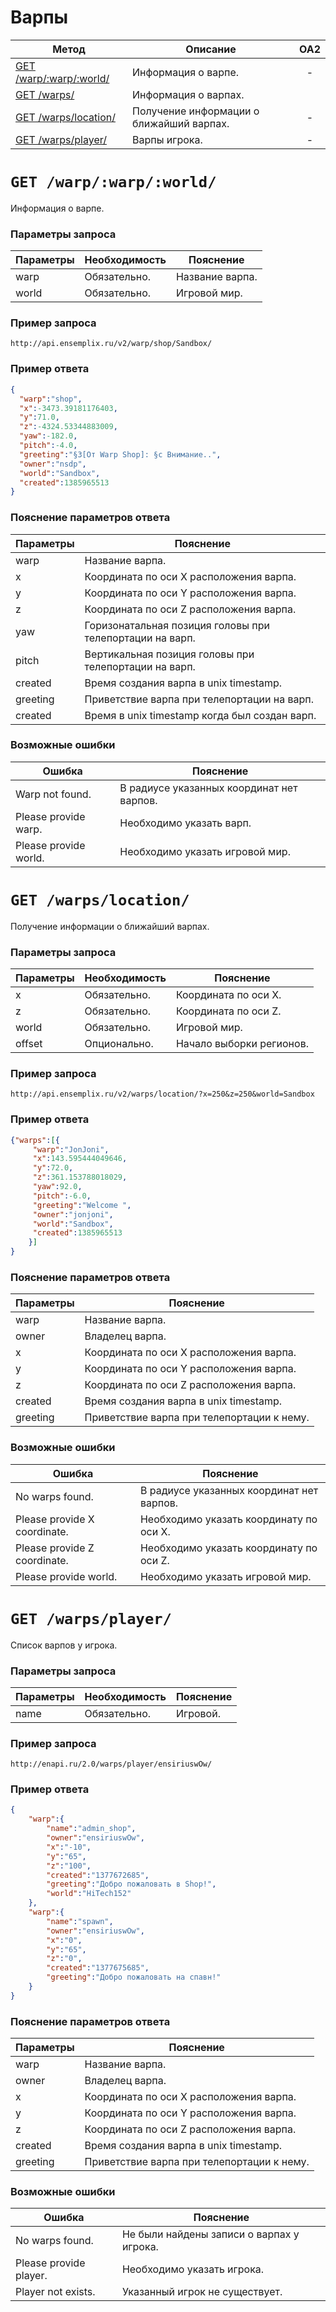 Варпы
==========

| Метод | Описание | OA2 |
| ----- | -------- |:---:|
| [GET /warp/:warp/:world/](warps.md#get-warpwarpworld) | Информация о варпе. | - |
| [GET /warps/](warps.md#getwarps) | Информация о варпах. |
| [GET /warps/location/](warps.md#get-warpslocation) | Получение информации о ближайший варпах. | - |
| [GET /warps/player/](warps.md#get-warpsplayer) | Варпы игрока. | - |

# ``` GET /warp/:warp/:world/ ``` 
Информация о варпе.

### Параметры запроса

| Параметры | Необходимость | Пояснение |
| --------- | ------------- | --------- |
| warp      | Обязательно.  | Название варпа. |
| world     | Обязательно.  | Игровой мир. |


### Пример запроса
``` 
http://api.ensemplix.ru/v2/warp/shop/Sandbox/
```
### Пример ответа 
```json 
{ 
  "warp":"shop",
  "x":-3473.39181176403,
  "y":71.0,
  "z":-4324.53344883009,
  "yaw":-182.0,
  "pitch":-4.0,
  "greeting":"§3[От Warp Shop]: §c Внимание..",
  "owner":"nsdp",
  "world":"Sandbox",
  "created":1385965513
}
```
### Пояснение параметров ответа
| Параметры | Пояснение |
| --------- | --------- |
| warp      | Название варпа. |
| x         | Координата по оси X расположения варпа. |
| y         | Координата по оси Y расположения варпа. |
| z         | Координата по оси Z расположения варпа. |
| yaw       | Горизонатальная позиция головы при телепортации на варп. |
| pitch     | Вертикальная позиция головы при телепортации на варп. |
| created   | Время создания варпа в unix timestamp. |
| greeting  | Приветствие варпа при телепортации на варп. |
| created   | Время в unix timestamp когда был создан варп. |

### Возможные ошибки
| Ошибка | Пояснение |
| ------ | --------- |
| Warp not found. | В радиусе указанных координат нет варпов. |
| Please provide warp. | Необходимо указать варп. |
| Please provide world. | Необходимо указать игровой мир. |

# ``` GET /warps/location/ ``` 
Получение информации о ближайший варпах.

### Параметры запроса

| Параметры | Необходимость | Пояснение |
| --------- | ------------- | --------- |
| x         | Обязательно.  | Координата по оси X. |
| z         | Обязательно.  | Координата по оси Z. |
| world     | Обязательно.  | Игровой мир. |
| offset    | Опционально.  | Начало выборки регионов. |

### Пример запроса
``` 
http://api.ensemplix.ru/v2/warps/location/?x=250&z=250&world=Sandbox
```
### Пример ответа 
```json 
{"warps":[{
     "warp":"JonJoni",
     "x":143.595444049646,
     "y":72.0,
     "z":361.153788018029,
     "yaw":92.0,
     "pitch":-6.0,
     "greeting":"Welcome ",
     "owner":"jonjoni",
     "world":"Sandbox",
     "created":1385965513
    }]
}
```
### Пояснение параметров ответа
| Параметры | Пояснение |
| --------- | --------- |
| warp      | Название варпа. |
| owner     | Владелец варпа. |
| x         | Координата по оси X расположения варпа. |
| y         | Координата по оси Y расположения варпа. |
| z         | Координата по оси Z расположения варпа. |
| created   | Время создания варпа в unix timestamp. |
| greeting  | Приветствие варпа при телепортации к нему. |

### Возможные ошибки
| Ошибка | Пояснение |
| ------ | --------- |
| No warps found. | В радиусе указанных координат нет варпов. |
| Please provide X coordinate. | Необходимо указать координату по оси X. |
| Please provide Z coordinate. | Необходимо указать координату по оси Z. |
| Please provide world. | Необходимо указать игровой мир. |

# ``` GET /warps/player/ ``` 
Список варпов у игрока.

### Параметры запроса

| Параметры | Необходимость | Пояснение |
| --------- | ------------- | --------- |
| name      | Обязательно.  | Игровой. |

### Пример запроса
``` 
http://enapi.ru/2.0/warps/player/ensiriuswOw/
```
### Пример ответа 
```json 
{
    "warp":{
        "name":"admin_shop",
        "owner":"ensiriuswOw",
        "x":"-10",
        "y":"65",
        "z":"100",
        "created":"1377672685",
        "greeting":"Добро пожаловать в Shop!",
        "world":"HiTech152"
    },
    "warp":{
        "name":"spawn",
        "owner":"ensiriuswOw",
        "x":"0",
        "y":"65",
        "z":"0",
        "created":"1377675685",
        "greeting":"Добро пожаловать на спавн!"
    }
}
```
### Пояснение параметров ответа
| Параметры | Пояснение |
| --------- | --------- |
| warp      | Название варпа. |
| owner     | Владелец варпа. |
| x         | Координата по оси X расположения варпа. |
| y         | Координата по оси Y расположения варпа. |
| z         | Координата по оси Z расположения варпа. |
| created   | Время создания варпа в unix timestamp. |
| greeting  | Приветствие варпа при телепортации к нему. |

### Возможные ошибки
| Ошибка | Пояснение |
| ------ | --------- |
| No warps found. | Не были найдены записи о варпах у игрока. |
| Please provide player. | Необходимо указать игрока. |
| Player not exists. | Указанный игрок не существует. |













